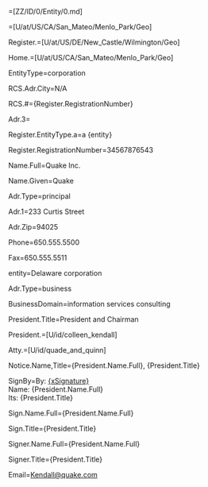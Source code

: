 =[ZZ/ID/0/Entity/0.md]

=[U/at/US/CA/San_Mateo/Menlo_Park/Geo]

Register.=[U/at/US/DE/New_Castle/Wilmington/Geo]

Home.=[U/at/US/CA/San_Mateo/Menlo_Park/Geo]

EntityType=corporation

RCS.Adr.City=N/A

RCS.#={Register.RegistrationNumber}

Adr.3=

Register.EntityType.a=a {entity}

Register.RegistrationNumber=34567876543

Name.Full=Quake Inc.

Name.Given=Quake

Adr.Type=principal

Adr.1=233 Curtis Street

Adr.Zip=94025

Phone=650.555.5500

Fax=650.555.5511

entity=Delaware corporation

Adr.Type=business

BusinessDomain=information services consulting


President.Title=President and Chairman 

President.=[U/id/colleen_kendall]

Atty.=[U/id/quade_and_quinn]

Notice.Name,Title={President.Name.Full}, {President.Title}

SignBy=By: <u>{xSignature}</u><br/>Name: {President.Name.Full}<br/>Its: {President.Title}

Sign.Name.Full={President.Name.Full}

Sign.Title={President.Title}

Signer.Name.Full={President.Name.Full}

Signer.Title={President.Title}

Email=Kendall@quake.com
